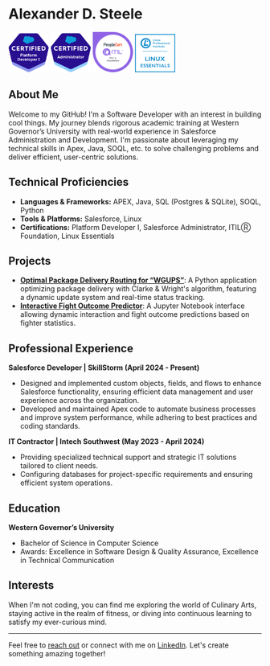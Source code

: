 # Alexander D. Steele
<span style="display:inline-block">
    <img src="2021-03_Badge_SF-Certified_Platform-Developer-I_500x490px.png" width="80"/>
</span>
<span style="display:inline-block">
    <img src="2021-03_Badge_SF-Certified_Administrator_500x490px.png" width="80"/>
</span>
<span style="display:inline-block">
    <img src="ITIL_Foundation.png" width="80"/>
</span>
<span style="display:inline-block">
    <img src="LinuxEssentials-IconSize.png" width="80"/>
</span>

## About Me
Welcome to my GitHub! I'm a Software Developer with an interest in building cool things. My journey blends rigorous academic training at Western Governor’s University with real-world experience in Salesforce Administration and Development. I'm passionate about leveraging my technical skills in Apex, Java, SOQL, etc. to solve challenging problems and deliver efficient, user-centric solutions.

## Technical Proficiencies
- **Languages & Frameworks:** APEX, Java, SQL (Postgres & SQLite), SOQL, Python
- **Tools & Platforms:** Salesforce, Linux
- **Certifications:** Platform Developer I, Salesforce Administrator, ITILⓇ Foundation, Linux Essentials

## Projects
- **[Optimal Package Delivery Routing for “WGUPS”](https://github.com/AshimZed/WGUPS)**: A Python application optimizing package delivery with Clarke & Wright's algorithm, featuring a dynamic update system and real-time status tracking.
- **[Interactive Fight Outcome Predictor](https://github.com/AshimZed/Capstone_WGU)**: A Jupyter Notebook interface allowing dynamic interaction and fight outcome predictions based on fighter statistics.

## Professional Experience
**Salesforce Developer | SkillStorm (April 2024 - Present)**
- Designed and implemented custom objects, fields, and flows to enhance Salesforce functionality, ensuring efficient data management and user experience across the organization.
- Developed and maintained Apex code to automate business processes and improve system performance, while adhering to best practices and coding standards.

**IT Contractor | Intech Southwest (May 2023 - April 2024)**
- Providing specialized technical support and strategic IT solutions tailored to client needs.
- Configuring databases for project-specific requirements and ensuring efficient system operations.

## Education
**Western Governor’s University**
- Bachelor of Science in Computer Science
- Awards: Excellence in Software Design & Quality Assurance, Excellence in Technical Communication

## Interests
When I'm not coding, you can find me exploring the world of Culinary Arts, staying active in the realm of fitness, or diving into continuous learning to satisfy my ever-curious mind.

---

Feel free to [reach out](mailto:alexander.steele.2014@outlook.com) or connect with me on [LinkedIn](https://www.linkedin.com/in/asteeele00/). Let's create something amazing together!
